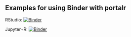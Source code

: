 ## Examples for using Binder with portalr

RStudio:
[![Binder](http://mybinder.org/badge.svg)](http://beta.mybinder.org/v2/gh/weecology/portalr-binder-examp/master?urlpath=rstudio)

Jupyter+R:
[![Binder](http://mybinder.org/badge.svg)](http://beta.mybinder.org/v2/gh/weecology/portalr-binder-examp/master?filepath=portalr.ipynb)
